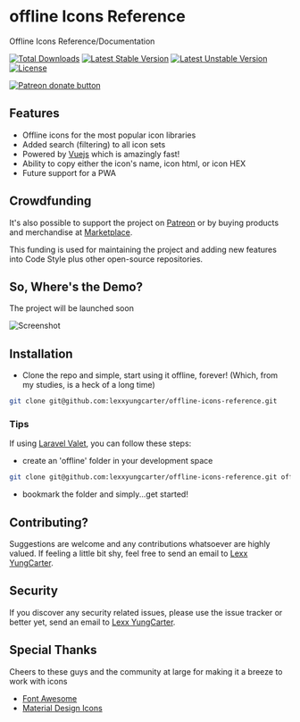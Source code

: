 # offline Icons Reference
Offline Icons Reference/Documentation


[![Total Downloads](https://poser.pugx.org/lexxyungcarter/offline-icons-reference/downloads)](https://packagist.org/packages/lexxyungcarter/offline-icons-reference) [![Latest Stable Version](https://poser.pugx.org/lexxyungcarter/offline-icons-reference/v/stable)](https://packagist.org/packages/lexxyungcarter/offline-icons-reference) [![Latest Unstable Version](https://poser.pugx.org/lexxyungcarter/offline-icons-reference/v/unstable)](//packagist.org/packages/lexxyungcarter/offline-icons-reference) [![License](https://poser.pugx.org/lexxyungcarter/offline-icons-reference/license)](https://packagist.org/packages/lexxyungcarter/offline-icons-reference)

<a href="https://patreon.com/lexxyungcarter"><img src="https://c5.patreon.com/external/logo/become_a_patron_button.png" alt="Patreon donate button" /> </a>

## Features
- Offline icons for the most popular icon libraries
- Added search (filtering) to all icon sets
- Powered by [Vuejs](https://vuejs.org) which is amazingly fast!
- Ability to copy either the icon's name, icon html, or icon HEX
- Future support for a PWA

## Crowdfunding
It's also possible to support the project on [Patreon](https://www.patreon.com/lexxyungcarter) or by buying products and merchandise at [Marketplace](https://marketplace.acelords.space).

This funding is used for maintaining the project and adding new features into Code Style plus other open-source repositories.


## So, Where's the Demo?
The project will be launched soon

![Screenshot](examples/acelords-messenger.jpg?raw=true "Screenshot")


## Installation
- Clone the repo and simple, start using it offline, forever! (Which, from my studies, is a heck of a long time)

```bash
git clone git@github.com:lexxyungcarter/offline-icons-reference.git
``` 
### Tips
If using [Laravel Valet](https://laravel.com/valet), you can follow these steps:
- create an 'offline' folder in your development space
```bash
git clone git@github.com:lexxyungcarter/offline-icons-reference.git offline
```
- bookmark the folder and simply...get started!

## Contributing?
Suggestions are welcome and any contributions whatsoever are highly valued. If feeling a little bit shy, feel free to send an email to [Lexx YungCarter](mailto:lexxyungcarter@gmail.com).


## Security

If you discover any security related issues, please use the issue tracker or better yet, send an email to [Lexx YungCarter](mailto:lexxyungcarter@gmail.com).


## Special Thanks
Cheers to these guys and the community at large for making it a breeze to work with icons
- [Font Awesome](https://fontawesome.com)
- [Material Design Icons](https://materialdesignicons.com)


